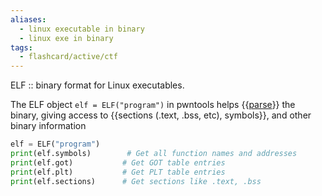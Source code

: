 ```yaml
---
aliases:
  - linux executable in binary 
  - linux exe in binary 
tags:
  - flashcard/active/ctf
---
```


ELF :: binary format for Linux executables. <!--SR:!2024-12-18,4,270-->

The ELF object `elf = ELF("program")` in pwntools helps {{[parse](./parsing.md)}} the binary,
giving access to {{sections (.text, .bss, etc), symbols}}, and other binary information
```py
elf = ELF("program")
print(elf.symbols)        # Get all function names and addresses
print(elf.got)           # Get GOT table entries
print(elf.plt)           # Get PLT table entries
print(elf.sections)      # Get sections like .text, .bss
```
<!--SR:!2024-12-18,4,270!2024-12-15,1,230-->
